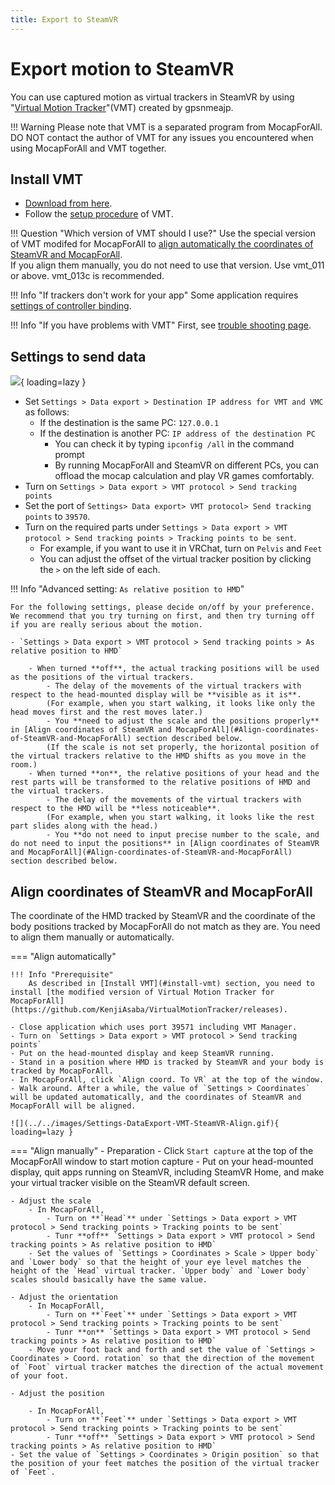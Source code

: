 ```yaml
---
title: Export to SteamVR
---
```


# Export motion to SteamVR

You can use captured motion as virtual trackers in SteamVR by using "[Virtual Motion Tracker](https://gpsnmeajp.github.io/VirtualMotionTrackerDocument/)"(VMT) created by gpsnmeajp.    

!!! Warning
    Please note that VMT is a separated program from MocapForAll.  
    DO NOT contact the author of VMT for any issues you encountered when using MocapForAll and VMT together.

## Install VMT

- [Download from here](https://github.com/KenjiAsaba/VirtualMotionTracker/releases).
- Follow the [setup procedure](https://gpsnmeajp.github.io/VirtualMotionTrackerDocument/setup/) of VMT.  

!!! Question "Which version of VMT should I use?"
    Use the special version of VMT modifed for MocapForAll to [align automatically the coordinates of SteamVR and MocapForAll](#align-coordinates-of-steamvr-and-mocapforall).  
    If you align them manually, you do not need to use that version. Use vmt_011 or above. vmt_013c is recommended.

!!! Info "If trackers don't work for your app"
    Some application requires [settings of controller binding](https://gpsnmeajp.github.io/VirtualMotionTrackerDocument/advanced/#how-to-set-the-controller-bainding).

!!! Info "If you have problems with VMT"
    First, see [trouble shooting page](https://gpsnmeajp.github.io/VirtualMotionTrackerDocument/trouble/).

## Settings to send data

![](../../images/Settings-DataExport-VMT-SteamVR.png){ loading=lazy }

- Set `Settings > Data export > Destination IP address for VMT and VMC` as follows:
    - If the destination is the same PC: `127.0.0.1`
    - If the destination is another PC: `IP address of the destination PC`
        - You can check it by typing `ipconfig /all` in the command prompt
        - By running MocapForAll and SteamVR on different PCs, you can offload the mocap calculation and play VR games comfortably.
- Turn on `Settings > Data export > VMT protocol > Send tracking points`
- Set the port of `Settings> Data export> VMT protocol> Send tracking points` to `39570`.
- Turn on the required parts under `Settings > Data export > VMT protocol > Send tracking points > Tracking points to be sent`.
    - For example, if you want to use it in VRChat, turn on `Pelvis` and `Feet`
    - You can adjust the offset of the virtual tracker position by clicking the `>` on the left side of each.

!!! Info "Advanced setting: `As relative position to HMD`"

    For the following settings, please decide on/off by your preference. We recommend that you try turning on first, and then try turning off if you are really serious about the motion.

    - `Settings > Data export > VMT protocol > Send tracking points > As relative position to HMD`

        - When turned **off**, the actual tracking positions will be used as the positions of the virtual trackers.  
            - The delay of the movements of the virtual trackers with respect to the head-mounted display will be **visible as it is**.  
            (For example, when you start walking, it looks like only the head moves first and the rest moves later.)
            - You **need to adjust the scale and the positions properly** in [Align coordinates of SteamVR and MocapForAll](#Align-coordinates-of-SteamVR-and-MocapForAll) section described below.  
            (If the scale is not set properly, the horizontal position of the virtual trackers relative to the HMD shifts as you move in the room.)
        - When turned **on**, the relative positions of your head and the rest parts will be transformed to the relative positions of HMD and the virtual trackers.  
            - The delay of the movements of the virtual trackers with respect to the HMD will be **less noticeable**.  
            (For example, when you start walking, it looks like the rest part slides along with the head.)
            - You **do not need to input precise number to the scale, and do not need to input the positions** in [Align coordinates of SteamVR and MocapForAll](#Align-coordinates-of-SteamVR-and-MocapForAll) section described below.  

## Align coordinates of SteamVR and MocapForAll

The coordinate of the HMD tracked by SteamVR and the coordinate of the body positions tracked by MocapForAll do not match as they are. You need to align them manually or automatically.

=== "Align automatically"
    
    !!! Info "Prerequisite"
        As described in [Install VMT](#install-vmt) section, you need to install [the modified version of Virtual Motion Tracker for MocapForAll](https://github.com/KenjiAsaba/VirtualMotionTracker/releases).

    - Close application which uses port 39571 including VMT Manager.
    - Turn on `Settings > Data export > VMT protocol > Send tracking points`
    - Put on the head-mounted display and keep SteamVR running.
    - Stand in a position where HMD is tracked by SteamVR and your body is tracked by MocapForAll.
    - In MocapForAll, click `Align coord. To VR` at the top of the window.
    - Walk around. After a while, the value of `Settings > Coordinates` will be updated automatically, and the coordinates of SteamVR and MocapForAll will be aligned.

    ![](../../images/Settings-DataExport-VMT-SteamVR-Align.gif){ loading=lazy }  

=== "Align manually"
    - Preparation
        - Click `Start capture` at the top of the MocapForAll window to start motion capture
        - Put on your head-mounted display, quit apps running on SteamVR, including SteamVR Home, and make your virtual tracker visible on the SteamVR default screen.

    - Adjust the scale
        - In MocapForAll,
            - Turn on **`Head`** under `Settings > Data export > VMT protocol > Send tracking points > Tracking points to be sent`
            - Tunr **off** `Settings > Data export > VMT protocol > Send tracking points > As relative position to HMD`
        - Set the values of `Settings > Coordinates > Scale > Upper body` and `Lower body` so that the height of your eye level matches the height of the `Head` virtual tracker. `Upper body` and `Lower body` scales should basically have the same value.
        
    - Adjust the orientation
        - In MocapForAll,
            - Turn on **`Feet`** under `Settings > Data export > VMT protocol > Send tracking points > Tracking points to be sent`
            - Tunr **on** `Settings > Data export > VMT protocol > Send tracking points > As relative position to HMD`
        - Move your foot back and forth and set the value of `Settings > Coordinates > Coord. rotation` so that the direction of the movement of `Foot` virtual tracker matches the direction of the actual movement of your foot.
        
    - Adjust the position

        - In MocapForAll,
            - Turn on **`Feet`** under `Settings > Data export > VMT protocol > Send tracking points > Tracking points to be sent`
            - Tunr **off** `Settings > Data export > VMT protocol > Send tracking points > As relative position to HMD`
    - Set the value of `Settings > Coordinates > Origin position` so that the position of your feet matches the position of the virtual tracker of `Feet`.
